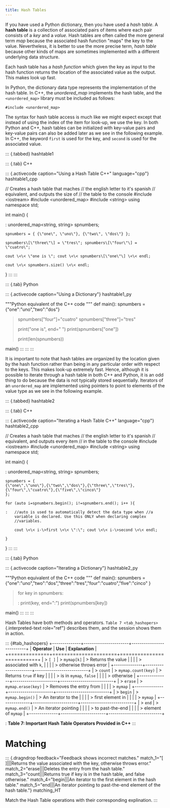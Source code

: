 ```yaml
---
title: Hash Tables
---
```


If you have used a Python dictionary, then you have used a *hash table*.
A **hash table** is a collection of associated pairs of items where each
pair consists of a *key* and a *value*. Hash tables are often called the
more general term *map* because the associated hash function \"maps\"
the key to the value. Nevertheless, it is better to use the more precise
term, *hash table* because other kinds of maps are sometimes implemented
with a different underlying data structure.

Each hash table has a *hash function* which given the key as input to
the hash function returns the location of the associated value as the
output. This makes look up fast.

In Python, the dictionary data type represents the implementation of the
hash table. In C++, the *unordered_map* implements the hash table, and
the `<unordered_map>` library must be included as follows:

    #include <unordered_map>

The syntax for hash table access is much like we might expect except
that instead of using the index of the item for look-up, we use the key.
In both Python and C++, hash tables can be initialized with key-value
pairs and key-value pairs can also be added later as we see in the
following example. In C++, the keyword `first` is used for the key, and
`second` is used for the associated value.

::: {.tabbed}
hashtable1

::: {.tab}
C++

::: {.activecode caption="Using a Hash Table C++" language="cpp"}
hashtable1_cpp

// Creates a hash table that maches // the english letter to it\'s
spanish // equivalent, and outputs the size of // the table to the
console \#include \<iostream\> \#include \<unordered_map\> \#include
\<string\> using namespace std;

int main() {

:   unordered_map\<string, string\> spnumbers;

    spnumbers = { {\"one\", \"uno\"}, {\"two\", \"dos\"} };

    spnumbers\[\"three\"\] = \"tres\"; spnumbers\[\"four\"\] =
    \"cuatro\";

    cout \<\< \"one is \"; cout \<\< spnumbers\[\"one\"\] \<\< endl;

    cout \<\< spnumbers.size() \<\< endl;

}
:::
:::

::: {.tab}
Python

::: {.activecode caption="Using a Dictionary"}
hashtable1_py

\"\"\"Python equivalent of the C++ code \"\"\" def main(): spnumbers =
{\"one\":\"uno\",\"two\":\"dos\"}

> spnumbers\[\"four\"\]=\"cuatro\" spnumbers\[\"three\"\]=\"tres\"
>
> print(\"one is\", end=\" \") print(spnumbers\[\"one\"\])
>
> print(len(spnumbers))

main()
:::
:::
:::

It is important to note that hash tables are organized by the location
given by the hash function rather than being in any particular order
with respect to the keys. This makes look-up extremely fast. Hence,
although it is possible to iterate through a hash table in both C++ and
Python, it is an odd thing to do because the data is not typically
stored sequentially. Iterators of an `unordered_map` are implemented
using pointers to point to elements of the value type as we see in the
following example.

::: {.tabbed}
hashtable2

::: {.tab}
C++

::: {.activecode caption="Iterating a Hash Table C++" language="cpp"}
hashtable2_cpp

// Creates a hash table that maches // the english letter to it\'s
spanish // equivalent, and outputs every item // in the table to the
console \#include \<iostream\> \#include \<unordered_map\> \#include
\<string\> using namespace std;

int main() {

:   unordered_map\<string, string\> spnumbers;

    spnumbers = {
    {\"one\",\"uno\"},{\"two\",\"dos\"},{\"three\",\"tres\"},{\"four\",\"cuatro\"},{\"five\",\"cinco\"}
    };

    for (auto i=spnumbers.begin(); i!=spnumbers.end(); i++ ){

    :   //auto is used to automatically detect the data type when //a
        variable is declared. Use this ONLY when declaring complex
        //variables.

        cout \<\< i-\>first \<\< \":\"; cout \<\< i-\>second \<\< endl;

    }

}
:::
:::

::: {.tab}
Python

::: {.activecode caption="Iterating a Dictionary"}
hashtable2_py

\"\"\"Python equivalent of the C++ code \"\"\" def main(): spnumbers =
{\"one\":\"uno\",\"two\":\"dos\",\"three\":\"tres\",\"four\":\"cuatro\",\"five\":\"cinco\"
}

> for key in spnumbers:
>
> :   print(key, end=\":\") print(spnumbers\[key\])

main()
:::
:::
:::

Hash Tables have both methods and operators.
`Table 7 <tab_hashopers>`{.interpreted-text role="ref"} describes them,
and the session shows them in action.

::: {#tab_hashopers}
+--------------+----------------------+--------------------------+
| **Operator** | **Use**              | **Explanation**          |
+==============+======================+==========================+
| > `[ ]`      | > `mymap[k]`         | > Returns the value      |
|              |                      | > associated with `k`,   |
|              |                      | > otherwise throws error |
+--------------+----------------------+--------------------------+
| > `count`    | > `mymap.count(key)` | > Returns `true` if key  |
|              |                      | > is in `mymap`, `false` |
|              |                      | > otherwise              |
+--------------+----------------------+--------------------------+
| > `erase`    | > `mymap.erase(key)` | > Removes the entry from |
|              |                      | > `mymap`                |
+--------------+----------------------+--------------------------+
| > `begin`    | > `mymap.begin()`    | > An iterator to the     |
|              |                      | > first element in       |
|              |                      | > `mymap`                |
+--------------+----------------------+--------------------------+
| > `end`      | > `mymap.end()`      | > An iterator pointing   |
|              |                      | > to past-the-end        |
|              |                      | > element of `mymap`     |
+--------------+----------------------+--------------------------+

: **Table 7: Important Hash Table Operators Provided in C++**
:::

# Matching

::: {.dragndrop feedback="Feedback shows incorrect matches." match_1="[ ]|||Returns the value associated with the key, otherwise throws error." match_2="erase|||Deletes the entry from the hash table." match_3="count|||Returns true if key is in the hash table, and false otherwise." match_4="begin|||An iterator to the first element in the hash table." match_5="end|||An iterator pointing to past-the-end element of the hash table."}
matching_HT

Match the Hash Table operations with their corresponding explination.
:::
